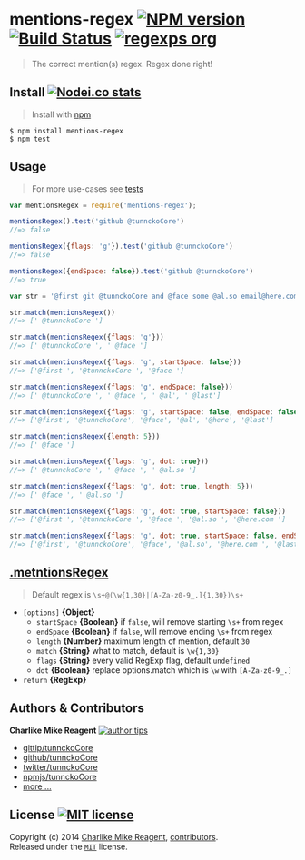 # mentions-regex [![NPM version][npmjs-img]][npmjs-url] [![Build Status][travis-img]][travis-url] [![regexps org][regexps-img]][regexps-url]
> The correct mention(s) regex. Regex done right!


## Install [![Nodei.co stats][npmjs-ico]][npmjs-url] 
> Install with [npm](https://npmjs.org)

```
$ npm install mentions-regex
$ npm test
```


## Usage
> For more use-cases see [tests](./test.js)

```js
var mentionsRegex = require('mentions-regex');

mentionsRegex().test('github @tunnckoCore')
//=> false

mentionsRegex({flags: 'g'}).test('github @tunnckoCore')
//=> false

mentionsRegex({endSpace: false}).test('github @tunnckoCore')
//=> true

var str = '@first git @tunnckoCore and @face some @al.so email@here.com glob @last'

str.match(mentionsRegex())
//=> [' @tunnckoCore ']

str.match(mentionsRegex({flags: 'g'}))
//=> [' @tunnckoCore ', ' @face ']

str.match(mentionsRegex({flags: 'g', startSpace: false}))
//=> ['@first ', '@tunnckoCore ', '@face ']

str.match(mentionsRegex({flags: 'g', endSpace: false}))
//=> [' @tunnckoCore ', ' @face ', ' @al', ' @last']

str.match(mentionsRegex({flags: 'g', startSpace: false, endSpace: false}))
//=> ['@first', '@tunnckoCore', '@face', '@al', '@here', '@last']

str.match(mentionsRegex({length: 5}))
//=> [' @face ']

str.match(mentionsRegex({flags: 'g', dot: true}))
//=> [' @tunnckoCore ', ' @face ', ' @al.so ']

str.match(mentionsRegex({flags: 'g', dot: true, length: 5}))
//=> [' @face ', ' @al.so ']

str.match(mentionsRegex({flags: 'g', dot: true, startSpace: false}))
//=> ['@first ', '@tunnckoCore ', '@face ', '@al.so ', '@here.com ']

str.match(mentionsRegex({flags: 'g', dot: true, startSpace: false, endSpace: false}))
//=> ['@first', '@tunnckoCore', '@face', '@al.so', '@here.com ', '@last']
```


## [.metntionsRegex](index.js#L16)
> Default regex is `\s+@(\w{1,30}|[A-Za-z0-9_.]{1,30})\s+`

* `[options]` **{Object}**
  - `startSpace` **{Boolean}** if `false`, will remove starting `\s+` from regex
  - `endSpace` **{Boolean}** if `false`, will remove ending `\s+` from regex
  - `length` **{Number}** maximum length of mention, default `30`
  - `match` **{String}** what to match, default is `\w{1,30}`
  - `flags` **{String}** every valid RegExp flag, default `undefined`
  - `dot` **{Boolean}** replace options.match which is `\w` with `[A-Za-z0-9_.]`
* `return` **{RegExp}**


## Authors & Contributors
**Charlike Mike Reagent** [![author tips][author-gittip-img]][author-gittip]
+ [gittip/tunnckoCore][author-gittip]
+ [github/tunnckoCore][author-github]
+ [twitter/tunnckoCore][author-twitter]
+ [npmjs/tunnckoCore][author-npmjs]
+ [more ...][contrib-more]


## License [![MIT license][license-img]][license-url]
Copyright (c) 2014 [Charlike Mike Reagent][contrib-more], [contributors][contrib-graf].  
Released under the [`MIT`][license-url] license.


[npmjs-url]: http://npm.im/mentions-regex
[npmjs-img]: http://img.shields.io/npm/v/mentions-regex.svg
[npmjs-ico]: https://nodei.co/npm/mentions-regex.svg?mini=true

[coveralls-url]: https://coveralls.io/r/regexps/mentions-regex?branch=master
[coveralls-img]: https://img.shields.io/coveralls/regexps/mentions-regex.svg

[license-url]: https://github.com/regexps/mentions-regex/blob/master/license.md
[license-img]: http://img.shields.io/badge/license-MIT-blue.svg

[travis-url]: https://travis-ci.org/regexps/mentions-regex
[travis-img]: https://travis-ci.org/regexps/mentions-regex.svg

[depstat-url]: https://david-dm.org/regexps/mentions-regex
[depstat-img]: https://david-dm.org/regexps/mentions-regex.svg

[author-gittip-img]: http://img.shields.io/gittip/tunnckoCore.svg
[author-gittip]: https://www.gittip.com/tunnckoCore
[author-github]: https://github.com/tunnckoCore
[author-twitter]: https://twitter.com/tunnckoCore
[author-npmjs]: https://npmjs.org/~tunnckocore

[contrib-more]: http://j.mp/1stW47C
[contrib-graf]: https://github.com/regexps/mentions-regex/graphs/contributors

[regexps-img]: http://img.shields.io/badge/regexps-approved-brightgreen.svg
[regexps-url]: https://github.com/regexps